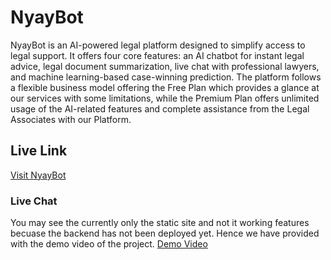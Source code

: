 # NyayBot

NyayBot is an AI-powered legal platform designed to simplify access to legal support. It offers four core features: an AI chatbot for instant legal advice, legal document summarization, live chat with professional lawyers, and machine learning-based case-winning prediction. The platform follows a flexible business model offering the Free Plan which provides a glance at our services with some limitations, while the Premium Plan offers unlimited usage of the AI-related features and complete assistance from the Legal Associates with our Platform.

## Live Link
[Visit NyayBot](https://nyay-bot-tau.vercel.app)

### Live Chat
You may see the currently only the static site and not it working features becuase the backend has not been deployed yet. Hence we have provided with the demo video of the project.
[Demo Video](https://drive.google.com/file/d/1xQ5Q8Q6)